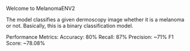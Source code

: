 Welcome to MelanomaENV2

The model classifies a given dermoscopy image whether it is a melanoma or not.
Basically, this is a binary classification model.

Performance Metrics:
Accuracy: 80%
Recall: 87%
Precision: ~71%
F1 Score: ~78.08%

